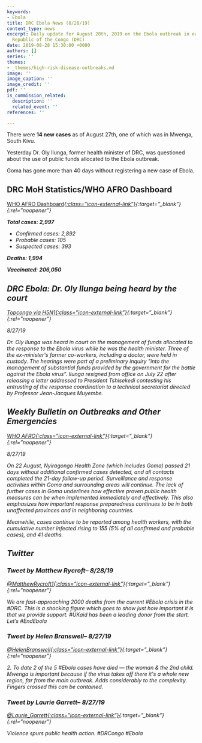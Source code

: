 ```yaml
---
keywords:
- Ebola
title: DRC Ebola News (8/28/19)
content_type: news
excerpt: Daily update for August 28th, 2019 on the Ebola outbreak in eastern Democratic
  Republic of the Congo (DRC)
date: 2019-08-28 15:30:00 +0000
authors: []
series: ''
themes:
- _themes/high-risk-disease-outbreaks.md
image: ''
image_caption: ''
image_credit: ''
pdf: ''
is_commission_related:
  description: ''
  related_event: ''
references: ''

---
```

There were **14 new cases** as of August 27th, one of which was in Mwenga, South Kivu.

Yesterday Dr. Oly Ilunga, former health minister of DRC, was questioned about the use of public funds allocated to the Ebola outbreak.

Goma has gone more than 40 days without registering a new case of Ebola.

## DRC MoH Statistics/WHO AFRO Dashboard

[WHO AFRO Dashboard<i/>{:class=”icon-external-link”}](https://who.maps.arcgis.com/apps/opsdashboard/index.html#/e70c3804f6044652bc37cce7d8fcef6c){:target=”_blank”}{:rel=”noopener”}

**Total cases: 2,997**

* Confirmed cases: 2,892
* Probable cases: 105
* Suspected cases: 393

**Deaths: 1,994**

**Vaccinated**: **206,050**

## DRC Ebola: Dr. Oly Ilunga being heard by the court

[_Topcongo via H5N1_<i/>{:class=”icon-external-link”}](https://crofsblogs.typepad.com/h5n1/2019/08/drc-ebola-dr-oly-ilunga-being-heard-by-the-court.html){:target=”_blank”}{:rel=”noopener”}

_8/27/19_

Dr. Oly Ilunga was heard in court on the management of funds allocated to the response to the Ebola virus while he was the health minister. Three of the ex-minister's former co-workers, including a doctor, were held in custody. The hearings were part of a preliminary inquiry "into the management of substantial funds provided by the government for the battle against the Ebola virus”. Ilunga resigned from office on July 22 after releasing a letter addressed to President Tshisekedi contesting his entrusting of the response coordination to a technical secretariat directed by Professor Jean-Jacques Muyembe.

## Weekly Bulletin on Outbreaks and Other Emergencies

[_WHO AFRO_<i/>{:class=”icon-external-link”}](https://apps.who.int/iris/bitstream/handle/10665/326596/OEW34-1925082019.pdf){:target=”_blank”}{:rel=”noopener”}

_8/27/19_

On 22 August, Nyiragongo Health Zone (which includes Goma) passed 21 days without additional confirmed cases detected, and all contacts completed the 21-day follow-up period. Surveillance and response activities within Goma and surrounding areas will continue. The lack of further cases in Goma underlines how effective proven public health measures can be when implemented immediately and effectively. This also emphasizes how important response preparedness continues to be in both unaffected provinces and in neighboring countries.

Meanwhile, cases continue to be reported among health workers, with the cumulative number infected rising to 155 (5% of all confirmed and probable cases), and 41 deaths.

## Twitter

### Tweet by Matthew Rycroft– 8/28/19

[@MatthewRycroft1<i/>{:class=”icon-external-link”}](https://twitter.com/MatthewRycroft1/status/1166735352352190464){:target=”_blank”}{:rel=”noopener”}

We are fast-approaching 2000 deaths from the current #Ebola crisis in the #DRC. This is a shocking figure which goes to show just how important it is that we provide support. #UKaid has been a leading donor from the start. Let’s #EndEbola

### Tweet by Helen Branswell– 8/27/19

[@HelenBranswell<i/>{:class=”icon-external-link”}](https://twitter.com/HelenBranswell/status/1166525685042700288){:target=”_blank”}{:rel=”noopener”}

2\. To date 2 of the 5 #Ebola cases have died — the woman & the 2nd child. Mwenga is important because if the virus takes off there it's a whole new region, far from the main outbreak. Adds considerably to the complexity. Fingers crossed this can be contained.

### Tweet by Laurie Garrett– 8/27/19

[@Laurie_Garrett<i/>{:class=”icon-external-link”}](https://twitter.com/Laurie_Garrett/status/1166428049673543682){:target=”_blank”}{:rel=”noopener”}

Violence spurs public health action. #DRCongo #Ebola